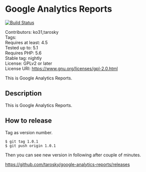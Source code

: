 # Google Analytics Reports

<!-- only:github/ -->
[![Build Status](https://travis-ci.org/tarosky/google-analytics-reports.svg?branch=master)](https://travis-ci.org/tarosky/google-analytics-reports)
<!-- /only:github -->

Contributors: ko31,tarosky  
Tags:  
Requires at least: 4.5  
Tested up to: 5.1  
Requires PHP: 5.6  
Stable tag: nightly  
License: GPLv2 or later  
License URI: https://www.gnu.org/licenses/gpl-2.0.html

This is Google Analytics Reports.

## Description

This is Google Analytics Reports.

## How to release

Tag as version number.

```
$ git tag 1.0.1
$ git push origin 1.0.1
```

Then you can see new version in following after couple of minutes.

https://github.com/tarosky/google-analytics-reports/releases
